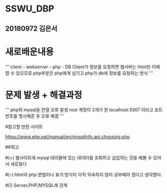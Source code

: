 # SSWU_DBP

## 20180972 김은서

# 새로배운내용

'''
client - webserver - php - DB
Client가 정보를 요청하면 웹서버는 html만 이해할 수 있으므로 php부분은 php에게 넘기고 php가 db에 정보를 요청하는 방식
'''

# 문제 발생 + 해결과정

'''
php와 mysql을 연결 오류 발생
root 계정이 2개가 원
localhost:3307 이라고 포트 번호를 명시해준 후 오류 해결
'''

#참고할 만한 사이트

https://www.php.net/manual/en/mysqlinfo.api.choosing.php

##회고

#(+) 웹사이트에 mysql 테이블에 있는 데이터를 조회하고 삽입하는 것을 해볼 수 있어서 새로웠다

#(-) html과 php 문법이나 표기 방식이 아직 익숙하지 않아 공부해야 겠다고 생각했다.

#(!) Server,PHP,MYSQL에 관계
